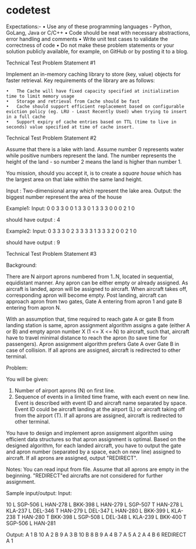 # codetest

Expectations:-
	•	Use any of these programming languages - Python, GoLang, Java or C/C++
	•	Code should be neat with necessary abstractions, error handling and comments
	•	Write unit test cases to validate the correctness of code
	•	Do not make these problem statements or your solution publicly available, for example, on GitHub or by posting it to a blog.

Technical Test Problem Statement #1

Implement an in-memory caching library to store (key, value) objects for faster retrieval. Key requirements of the library are as follows:

	•	The Cache will have fixed capacity specified at initialization time to limit memory usage
	•	Storage and retrieval from Cache should be fast
	•	Cache should support efficient replacement based on configurable eviction policy (eg. LRU - Least Recently Used) when trying to insert in a full cache
	•	Support expiry of cache entries based on TTL (time to live in seconds) value specified at time of cache insert.


Technical Test Problem Statement #2

Assume that there is a lake with land. Assume number 0 represents water while positive numbers represent the land. The number represents the height of the land - so number 2 means the land is higher than number 1.

You mission, should you accept it, is to create a *square house* which has the largest area on that lake within the same land height.

Input : Two-dimensional array which represent the lake area.
Output: the biggest number represent the area of the house




Example1:
Input:
0	0	3	3	0
0	1	3	3	0
1	3	3	3	0
0	0	2	1	0

should have output : 4

Example2:
Input:
0	3	3	3	0
2	3	3	3	3
1	3	3	3	2
0	0	2	1	0

should have output : 9


Technical Test Problem Statement #3

Background:

There are N airport aprons numbered from 1..N, located in sequential, equidistant manner. Any apron can be either empty or already assigned. As aircraft is landed, apron will be assigned to aircraft. When aircraft takes off, corresponding apron will become empty. Post landing, aircraft can approach apron from two gates, Gate A entering from apron 1 and gate B entering from apron N.

With an assumption that, time required to reach gate A or gate B from landing station is same, apron assignment algorithm assigns a gate (either A or B) and empty apron number X (1 <= X <= N) to aircraft, such that, aircraft have to travel minimal distance to reach the apron (to save time for passengers). Apron assignment algorithm prefers Gate A over Gate B in case of collision. If all aprons are assigned, aircraft is redirected to other terminal.


Problem:

You will be given:
1. Number of airport aprons (N) on first line.
2. Sequence of events in a limited time frame, with each event on new line. Event is described with event ID and aircraft name separated by space. Event ID could be aircraft landing at the airport (L) or aircraft taking off from the airport (T). If all aprons are assigned, aircraft is redirected to other terminal.

You have to design and implement apron assignment algorithm using efficient data structures so that apron assignment is optimal. Based on the designed algorithm, for each landed aircraft, you have to output the gate and apron number (separated by a space, each on new line) assigned to aircraft. If all aprons are assigned, output "REDIRECT".

Notes:
You can read input from file.
Assume that all aprons are empty in the beginning.
"REDIRECT"ed aircrafts are not considered for further assignment.

Sample input/output:
Input:

10
L SGP-506
L HAN-278
L BKK-398
L HAN-279
L SGP-507
T HAN-278
L KLA-237
L DEL-346
T HAN-279
L DEL-347
L HAN-280
L BKK-399
L KLA-238
T HAN-280
T BKK-398
L SGP-508
L DEL-348
L KLA-239
L BKK-400
T SGP-506
L HAN-281

Output:
A 1
B 10
A 2
B 9
A 3
B 10
B 8
B 9
A 4
B 7
A 5
A 2
A 4
B 6
REDIRECT
A 1
